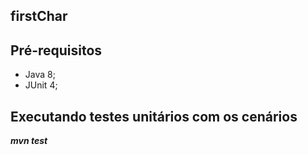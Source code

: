 ## firstChar

## Pré-requisitos

- Java 8;
- JUnit 4;

## Executando testes unitários com os cenários

***mvn test***
